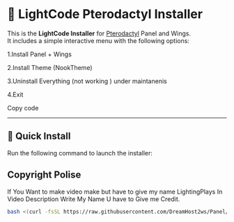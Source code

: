 # 🌌 LightCode Pterodactyl Installer

This is the **LightCode Installer** for [Pterodactyl](https://pterodactyl.io) Panel and Wings.  
It includes a simple interactive menu with the following options:

1.Install Panel + Wings

2.Install Theme (NookTheme)

3.Uninstall Everything (not working ) under maintanenis

4.Exit

Copy code

---

## 🚀 Quick Install

Run the following command to launch the installer:
## Copyright Polise
If You Want to make video make but have to give my name LightingPlays In Video Description Write My Name U have to
Give me Credit.

```bash
bash <(curl -fsSL https://raw.githubusercontent.com/DreamHost2ws/Panel/main/bootstrap.sh)
